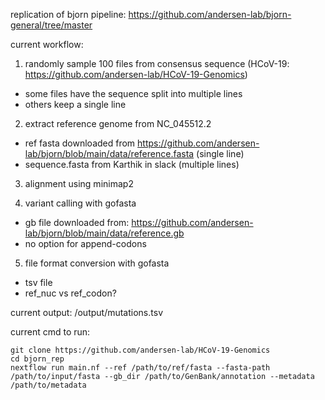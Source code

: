 replication of bjorn pipeline: https://github.com/andersen-lab/bjorn-general/tree/master

current workflow:


1. randomly sample 100 files from consensus sequence (HCoV-19: https://github.com/andersen-lab/HCoV-19-Genomics)
 - some files have the sequence split into multiple lines
 - others keep a single line

2. extract reference genome from NC_045512.2
 - ref fasta downloaded from https://github.com/andersen-lab/bjorn/blob/main/data/reference.fasta (single line)
 - sequence.fasta from Karthik in slack (multiple lines)

3. alignment using minimap2

4. variant calling with gofasta
 - gb file downloaded from: https://github.com/andersen-lab/bjorn/blob/main/data/reference.gb
 - no option for append-codons

5. file format conversion with gofasta
 - tsv file 
 - ref_nuc vs ref_codon?


current output: /output/mutations.tsv

current cmd to run:
```
git clone https://github.com/andersen-lab/HCoV-19-Genomics
cd bjorn_rep
nextflow run main.nf --ref /path/to/ref/fasta --fasta-path /path/to/input/fasta --gb_dir /path/to/GenBank/annotation --metadata /path/to/metadata
```

